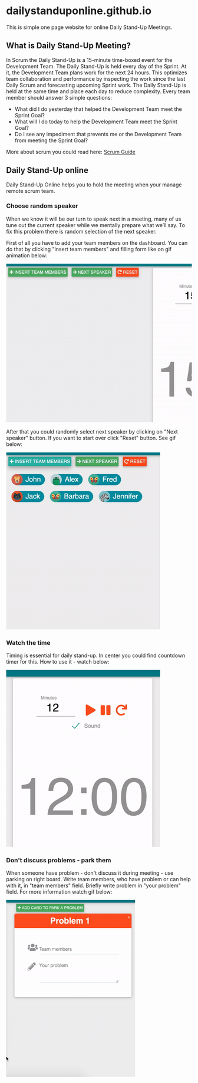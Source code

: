 # dailystanduponline.github.io

This is simple one page website for online Daily Stand-Up Meetings. 

## What is Daily Stand-Up Meeting?

In Scrum the Daily Stand-Up is a 15-minute time-boxed event for the Development Team. The Daily Stand-Up is held every day of the Sprint. At it, the Development Team plans work for the next 24 hours. This optimizes team collaboration and performance by inspecting the work since the last Daily Scrum and forecasting upcoming Sprint work. The Daily Stand-Up is held at the same time and place each day to reduce complexity.
Every team member should answer 3 simple questions:
- What did I do yesterday that helped the Development Team meet the Sprint Goal?
- What will I do today to help the Development Team meet the Sprint Goal?
- Do I see any impediment that prevents me or the Development Team from meeting the Sprint Goal?

More about scrum you could read here: [Scrum Guide](https://www.scrumguides.org/scrum-guide.html#events-daily)

## Daily Stand-Up online

Daily Stand-Up Online helps you to hold the meeting when your manage remote scrum team.

### Choose random speaker

When we know it will be our turn to speak next in a meeting, many of us tune out the current speaker while we mentally prepare what we’ll say. To fix this problem there is random selection of the next speaker.

First of all you have to add your team members on the dashboard.
You can do that by clicking "insert team members" and filling form like on gif animation below:

![Create team](/gif/create_team.gif)

After that you could randomly select next speaker by clicking on "Next speaker" button. If you want to start over click "Reset" button. See gif below:

![Random speaker chooser](/gif/next_speaker.gif)

### Watch the time

Timing is essential for daily stand-up. 
In center you could find countdown timer for this. 
How to use it - watch below:

![Timer](/gif/timer.gif)

### Don't discuss problems - park them

When someone have problem - don't discuss it during meeting - use parking on right board. 
Write team members, who have problem or can help with it, in "team members" field.
Briefly write problem in "your problem" field.
For more information watch gif below:

![Problems](/gif/problems.gif)
